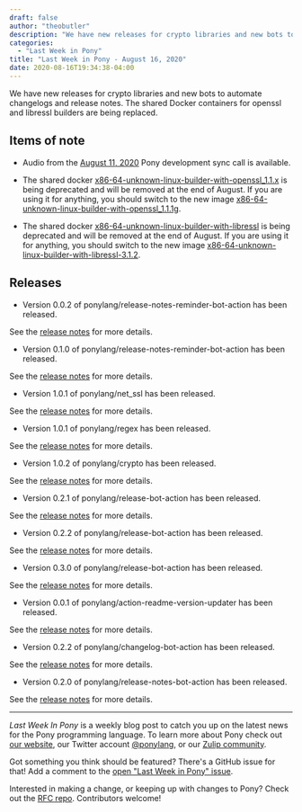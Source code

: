 ```yaml
---
draft: false
author: "theobutler"
description: "We have new releases for crypto libraries and new bots to automate changelogs and release notes. The shared Docker containers for openssl and libressl builders are being replaced."
categories:
  - "Last Week in Pony"
title: "Last Week in Pony - August 16, 2020"
date: 2020-08-16T19:34:38-04:00
---
```


We have new releases for crypto libraries and new bots to automate changelogs and release notes. The shared Docker containers for openssl and libressl builders are being replaced.
<!-- more -->

## Items of note

- Audio from the [August 11, 2020](https://sync-recordings.ponylang.io/r/2020_08_11.m4a) Pony development sync call is available.

- The shared docker [x86-64-unknown-linux-builder-with-openssl_1.1.x](https://github.com/ponylang/shared-docker/tree/main/x86-64-unknown-linux-builder-with-openssl_1.1.x) is being deprecated and will be removed at the end of August. If you are using it for anything, you should switch to the new image [x86-64-unknown-linux-builder-with-openssl_1.1.1g](https://github.com/ponylang/shared-docker/tree/main/x86-64-unknown-linux-builder-with-openssl_1.1.1g).

- The shared docker [x86-64-unknown-linux-builder-with-libressl](https://github.com/ponylang/shared-docker/tree/main/x86-64-unknown-linux-builder-with-libressl) is being deprecated and will be removed at the end of August. If you are using it for anything, you should switch to the new image [x86-64-unknown-linux-builder-with-libressl-3.1.2](https://github.com/ponylang/shared-docker/tree/main/x86-64-unknown-linux-builder-with-libressl-3.1.2).

## Releases

- Version 0.0.2 of ponylang/release-notes-reminder-bot-action has been released.

See the [release notes](https://github.com/ponylang/release-notes-reminder-bot-action/releases/tag/0.0.2) for more details.

- Version 0.1.0 of ponylang/release-notes-reminder-bot-action has been released.

See the [release notes](https://github.com/ponylang/release-notes-reminder-bot-action/releases/tag/0.1.0) for more details.

- Version 1.0.1 of ponylang/net_ssl has been released.

See the [release notes](https://github.com/ponylang/net_ssl/releases/tag/1.0.1) for more details.

- Version 1.0.1 of ponylang/regex has been released.

See the [release notes](https://github.com/ponylang/regex/releases/tag/1.0.1) for more details.

- Version 1.0.2 of ponylang/crypto has been released.

See the [release notes](https://github.com/ponylang/crypto/releases/tag/1.0.2) for more details.

- Version 0.2.1 of ponylang/release-bot-action has been released.

See the [release notes](https://github.com/ponylang/release-bot-action/releases/tag/0.2.1) for more details.

- Version 0.2.2 of ponylang/release-bot-action has been released.

See the [release notes](https://github.com/ponylang/release-bot-action/releases/tag/0.2.2) for more details.

- Version 0.3.0 of ponylang/release-bot-action has been released.

See the [release notes](https://github.com/ponylang/release-bot-action/releases/tag/0.3.0) for more details.

- Version 0.0.1 of ponylang/action-readme-version-updater has been released.

See the [release notes](https://github.com/ponylang/action-readme-version-updater/releases/tag/0.0.1) for more details.

- Version 0.2.2 of ponylang/changelog-bot-action has been released.

See the [release notes](https://github.com/ponylang/changelog-bot-action/releases/tag/0.2.2) for more details.

- Version 0.2.0 of ponylang/release-notes-bot-action has been released.

See the [release notes](https://github.com/ponylang/release-notes-bot-action/releases/tag/0.2.0) for more details.

---

_Last Week In Pony_ is a weekly blog post to catch you up on the latest news for the Pony programming language. To learn more about Pony check out [our website](https://ponylang.io), our Twitter account [@ponylang](https://twitter.com/ponylang), or our [Zulip community](https://ponylang.zulipchat.com).

Got something you think should be featured? There's a GitHub issue for that! Add a comment to the [open "Last Week in Pony" issue](https://github.com/ponylang/ponylang.github.io/issues?q=is%3Aissue+is%3Aopen+label%3Alast-week-in-pony).

Interested in making a change, or keeping up with changes to Pony? Check out the [RFC repo](https://github.com/ponylang/rfcs). Contributors welcome!
